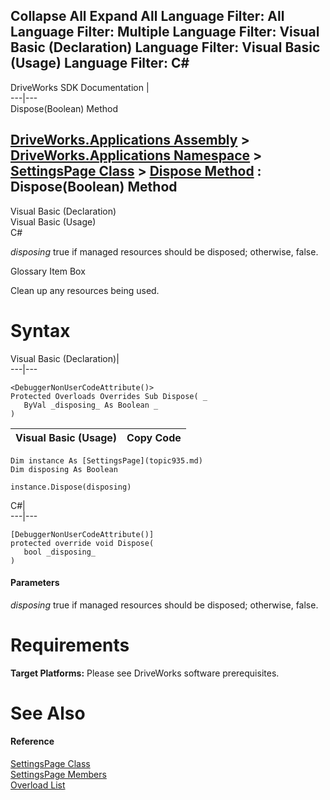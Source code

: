Collapse All Expand All Language Filter: All  Language Filter: Multiple  Language Filter: Visual Basic (Declaration) Language Filter: Visual Basic (Usage) Language Filter: C#  
---  
DriveWorks SDK Documentation  |   
---|---  
Dispose(Boolean) Method   
  
[DriveWorks.Applications Assembly](topic13.md) > [DriveWorks.Applications Namespace](topic16.md) > [SettingsPage Class](topic935.md) > [Dispose Method](topic949.md) : Dispose(Boolean) Method  
---  
  
Visual Basic (Declaration)    
Visual Basic (Usage)    
C# 

_disposing_
    true if managed resources should be disposed; otherwise, false.

Glossary Item Box

Clean up any resources being used. 

# Syntax

Visual Basic (Declaration)|   
---|---  
      
    
    <DebuggerNonUserCodeAttribute()>
    Protected Overloads Overrides Sub Dispose( _
       ByVal _disposing_ As Boolean _
    )   
  
Visual Basic (Usage)| Copy Code  
---|---  
      
    
    Dim instance As [SettingsPage](topic935.md)
    Dim disposing As Boolean
     
    instance.Dispose(disposing)  
  
C#|   
---|---  
      
    
    [DebuggerNonUserCodeAttribute()]
    protected override void Dispose( 
       bool _disposing_
    )  
  
#### Parameters

 _disposing_
    true if managed resources should be disposed; otherwise, false.

# Requirements

**Target Platforms:** Please see DriveWorks software prerequisites.

# See Also

#### Reference

[SettingsPage Class](topic935.md)   
[SettingsPage Members](topic936.md)   
[Overload List](topic949.md)



